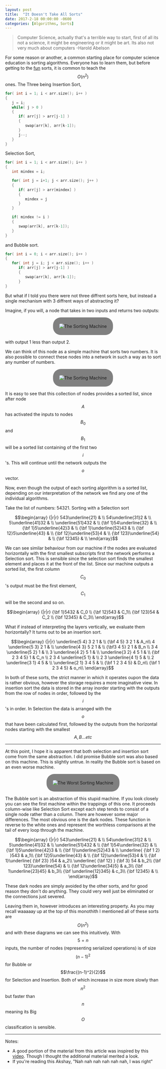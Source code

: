 ```yaml
---
layout: post
title:  "It Doesn't Take All Sorts"
date: 2017-2-18 00:00:00 -0600
categories: [Algorithms, Sorts]
---
```


>Computer Science, actually that's a terrible way to start, first of all its not a science,
> it might be engineering or it might be art. Its also not very much about computers -Harold Abelson

For some reason or another, a common starting place for computer science education is sorting algorithms.
Everyone has to learn them, but before getting to the [fun](https://en.wikipedia.org/wiki/Sorting_algorithm#Efficient_sorts) sorts, it is common to teach the $$O(n^2)$$ ones.
The Three being Insertion Sort,
```c++
for( int i = 1; i < arr.size(); i++ )
{
   j = i;
   while( j > 0 )
   {
      if( arr[j] > arr[j-1] )
      {
         swap(arr[k], arr[k-1]);
      }
      j--;
   }
}
``` 
Selection Sort, 
```c++
for( int i = 1; i < arr.size(); i++ )
{
   int mindex = i;

   for( int j = i+1; j < arr.size(); j++ )
   {
      if( arr[j] > arr[mindex] )
      {
         mindex = j
      }
   }

   if( mindex != i )
   {
      swap(arr[k], arr[k-1]);
   }
}
```
and Bubble sort.
```c++
for( int i = 0; i < arr.size(); i++ )
{
   for( int j = i; j < arr.size(); i++ )
      if( arr[j] > arr[j-1] )
      {
         swap(arr[k], arr[k-1]);
      }
}
```

But what if I told you there were not three diffrent sorts here, but instead a single mechanism with 3 diffrent ways of abstracting it?

Imagine, if you will, a node that takes in two inputs and returns two outputs:

<center>
<img class="centered" style="background-color: gray; border-radius: 25px; padding: 20px" src="{{ "/assets/posts/sorts/node.svg" | prepend: site.baseurl }}" alt="The Sorting Machine">
</center>

with output 1 less than output 2.

We can think of this node as a simple machine that sorts two numbers.
It is also possible to connect these nodes into a network in such a way as to sort any number of numbers.

<center>
<img class="centered" style="background-color: gray; border-radius: 25px; padding: 20px" src="{{ "/assets/posts/sorts/machine.svg" | prepend: site.baseurl }}" alt="The Sorting Machine">
</center>

It is easy to see that this collection of nodes provides a sorted list, since after node $$A$$ has activated the inputs to nodes $$B_0$$ and $$B_1$$ will be a sorted list containing of the first two $$i$$'s.
This will continue until the network outputs the $$o$$ vector.

Now, even though the output of each sorting algorithm is a sorted list, depending on our interpretation of the network we find any one of the individual algorithms.

Take the list of numbers: 54321. Sorting with a Selection sort

$$\begin{array} {|r|r}
543\underline{21} & \\
54\underline{31}2 & \\
5\underline{41}32 & \\
\underline{51}432 & \\
{\bf 1}54\underline{32} & \\
{\bf 1}5\underline{42}3 & \\
{\bf 1}\underline{52}43 & \\
{\bf 12}5\underline{43} & \\
{\bf 12}\underline{53}4 & \\
{\bf 123}\underline{54} & \\
{\bf 12345} & \\
\end{array}$$

We can see similar behaviour from our machine if the nodes are evaluated horizontally with the first smallest subscripts first the network performs a Selection sort.
This is sensible since the selection sort finds the smallest element and places it at the front of the list.
Since our machine outputs a sorted list, the first column $$C_0$$'s output must be the first element, $$C_1$$ will be the second and so on.

$$\begin{array} {|r|r}
{\bf 1}5432 & C_0 \\
{\bf 12}543 & C_1\\
{\bf 123}54 & C_2 \\
{\bf 12345} & C_3\\
\end{array}$$

What if instead of interpreting the layers vertically, we evaluate them horizontally? 
It turns out to be an insertion sort.

$$\begin{array} {|r|r}
\underline{5 4} 3 2 1 & \\
{\bf 4 5} 3 2 1 & A_n\\
4 \underline{5 3} 2 1 & \\
\underline{4 3} 5 2 1 & \\
 {\bf3 4 5} 2 1 & B_n \\
3 4 \underline{5 2} 1 & \\
3 \underline{4 2} 5 1 & \\
\underline{3 2} 4 5 1 & \\
{\bf 2 3 4 5} 1 & C_n \\
2 3 4 \underline{5 1} & \\
2 3 \underline{4 1} 5 & \\
2 \underline{3 1} 4 5 & \\
\underline{2 1} 3 4 5 & \\
{\bf 1 2 3 4 5} & D_n\\
{\bf 1 2 3 4 5} & o_n\\
\end{array}$$

In both of these sorts, the strict manner in which it operates oupon the data is rather obvious, however the storage requires a more imaginative view.
In insertion sort the data is stored in the array inorder starting with the outputs from the row of nodes in order, followed by the $$i$$'s in order.
In Selection the data is arranged with the $$o$$ that have been calculated first, followed by the outputs from the horizontal nodes starting with the smallest $$A,B...etc$$

---

At this point, I hope it is apparent that both selection and insertion sort come from the same abstraction. 
I did promise Bubble sort was also based on this machine.
This is slightly untrue.
In reality the Bubble sort is based on an even worse machine.

<center>
<img class="centered" style="background-color: gray; border-radius: 25px; padding: 20px" src="{{ "/assets/posts/sorts/bubble.svg" | prepend: site.baseurl }}" alt="The Worst Sorting Machine">
</center>

The Bubble sort is an abstraction of this stupid machine. 
If you look closely you can see the first machine within the trappings of this one.
It proceeds column-wise like Selection Sort except each step tends to consist of a single node rather than a column.
There are however some major differences.
The most obvious one is the dark nodes. These function in reverse to the white ones and represent the worthless comparisons at the tail of every loop through the machine.

$$\begin{array} {|r|r}
543\underline{21} & \\
54\underline{31}2 & \\
5\underline{41}32 & \\
\underline{51}432 & \\
{\bf 1}54\underline{32} & \\
{\bf 1}5\underline{42}3 & \\
{\bf 1}\underline{52}43 & \\
\underline{ {\bf 1 2} }543 & a_1\\
{\bf 12}5\underline{43} & \\
{\bf 12}\underline{53}4 & \\
{\bf 1}\underline{ {\bf 23} }54 & a_2\\
\underline{ {\bf 12} } {\bf 3} 54 & b_2\\
{\bf 123}\underline{54} & \\
{\bf 12\underline{34}5} & a_3\\
{\bf 1\underline{23}45} & b_3\\
{\bf \underline{12}345} & c_3\\
{\bf 12345} & \\
\end{array}$$

These dark nodes are simply avoided by the other sorts, and for good reason they don't do anything. They could very well just be eliminated or the connections just severed.

Leaving them in, however introduces an interesting property.
As you may recall waaaaay up at the top of this monothith I mentioned all of these sorts are $$O(n^2)$$ and with these diagrams we can see this intuitively.
With $$5=n$$ inputs, the number of nodes (representing serialized operations) is of size $$ (n-1)^2 $$ for Bubble or $$\frac{(n-1)^2}{2}$$ for Selection and Insertion.
Both of which increase in size more slowly than $$n^2$$ but faster than $$n$$ meaning its Big $$O$$ classification is sensible.


---
Notes:
* A good portion of the material from this article was inspired by this [video](https://www.youtube.com/watch?v=pcJHkWwjNl4). Though I thought the additional material merited a look.
* If you're reading this Akshay, "Nah nah nah nah nah nah, I was right"

